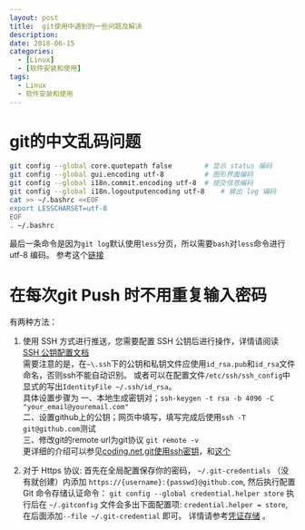 ```yaml
---
layout: post
title:  git使用中遇到的一些问题及解决
description: 
date: 2018-06-15
categories: 
  - [Linux]
  - [软件安装和使用]
tags:
  - Linux
  - 软件安装和使用
---
```


# git的中文乱码问题

```bash
git config --global core.quotepath false  		# 显示 status 编码
git config --global gui.encoding utf-8			# 图形界面编码
git config --global i18n.commit.encoding utf-8	# 提交信息编码
git config --global i18n.logoutputencoding utf-8	# 输出 log 编码
cat >> ~/.bashrc <<EOF
export LESSCHARSET=utf-8
EOF
. ~/.bashrc
```
最后一条命令是因为`git log`默认使用`less`分页，所以需要`bash`对`less`命令进行 utf-8 编码。
参考这个[链接](https://gist.github.com/nightire/5069597)

# 在每次git Push 时不用重复输入密码

有两种方法：

1. 使用 SSH 方式进行推送，您需要配置 SSH 公钥后进行操作，详情请阅读 [SSH 公钥配置文档](https://coding.net/help/doc/git/ssh-key.html)  
 需要注意的是，在`~\.ssh`下的公钥和私钥文件应使用`id_rsa.pub`和`id_rsa`文件命名，否则ssh不能自动识别。
或者可以在配置文件`/etc/ssh/ssh_config`中显式的写出`IdentityFile ~/.ssh/id_rsa`。  
 具体设置步骤为
 一、本地生成密钥对；`ssh-keygen -t rsa -b 4096 -C "your_email@youremail.com"`  
 二、设置github上的公钥；网页中填写，填写完成后使用`ssh -T git@github.com`测试  
 三、修改git的remote url为git协议  `git remote -v`  
 更详细的介绍可以参见[coding.net](https://coding.net/help/doc/git/ssh-key.html),[git使用ssh密钥](http://chen.junchang.blog.163.com/blog/static/634451920121199184981/)，和[这个](https://git-scm.com/book/zh/v1/%E6%9C%8D%E5%8A%A1%E5%99%A8%E4%B8%8A%E7%9A%84-Git-%E7%94%9F%E6%88%90-SSH-%E5%85%AC%E9%92%A5)

2. 对于 Https 协议: 首先在全局配置保存你的密码， `~/.git-credentials` （没有就创建）内添加 `https://{username}:{passwd}@github.com`, 然后执行配置 Git 命令存储认证命令： `git config --global credential.helper store`
执行后在 `~/.gitconfig` 文件会多出下面配置项: `credential.helper = store`, 在后面添加`--file ~/.git-credential` 即可。
详情请参考[凭证存储](https://git-scm.com/book/zh/v2/Git-%E5%B7%A5%E5%85%B7-%E5%87%AD%E8%AF%81%E5%AD%98%E5%82%A8#_credential_caching) 。

